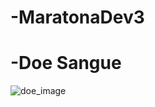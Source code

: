 # -MaratonaDev3
# -Doe Sangue

![doe_image](https://user-images.githubusercontent.com/50602816/75100045-89526800-55a7-11ea-80a0-62d21ba040d5.png)

